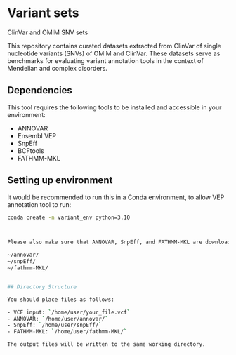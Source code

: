 # Variant sets
ClinVar and OMIM SNV sets

This repository contains curated datasets extracted from ClinVar of single nucleotide variants (SNVs) of OMIM and ClinVar. These datasets serve as benchmarks for evaluating variant annotation tools in the context of Mendelian and complex disorders. 

## Dependencies

This tool requires the following tools to be installed and accessible in your environment:

- ANNOVAR
- Ensembl VEP
- SnpEff
- BCFtools
- FATHMM-MKL

## Setting up environment

It would be recommended to run this in a Conda environment, to allow VEP annotation tool to run:

```bash
conda create -n variant_env python=3.10



Please also make sure that ANNOVAR, SnpEff, and FATHMM-MKL are downloaded and configured in your working directory:

~/annovar/
~/snpEff/
~/fathmm-MKL/


## Directory Structure

You should place files as follows:

- VCF input: `/home/user/your_file.vcf`
- ANNOVAR: `/home/user/annovar/`
- SnpEff: `/home/user/snpEff/`
- FATHMM-MKL: `/home/user/fathmm-MKL/`

The output files will be written to the same working directory.
